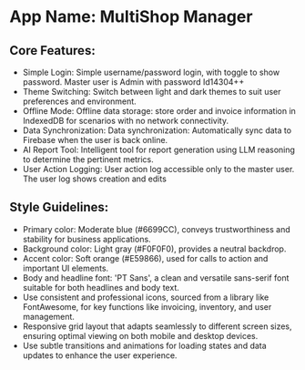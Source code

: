 # **App Name**: MultiShop Manager

## Core Features:

- Simple Login: Simple username/password login, with toggle to show password. Master user is Admin with password Id14304++
- Theme Switching: Switch between light and dark themes to suit user preferences and environment.
- Offline Mode: Offline data storage: store order and invoice information in IndexedDB for scenarios with no network connectivity.
- Data Synchronization: Data synchronization: Automatically sync data to Firebase when the user is back online.
- AI Report Tool: Intelligent tool for report generation using LLM reasoning to determine the pertinent metrics.
- User Action Logging: User action log accessible only to the master user. The user log shows creation and edits

## Style Guidelines:

- Primary color: Moderate blue (#6699CC), conveys trustworthiness and stability for business applications.
- Background color: Light gray (#F0F0F0), provides a neutral backdrop.
- Accent color: Soft orange (#E59866), used for calls to action and important UI elements.
- Body and headline font: 'PT Sans', a clean and versatile sans-serif font suitable for both headlines and body text.
- Use consistent and professional icons, sourced from a library like FontAwesome, for key functions like invoicing, inventory, and user management.
- Responsive grid layout that adapts seamlessly to different screen sizes, ensuring optimal viewing on both mobile and desktop devices.
- Use subtle transitions and animations for loading states and data updates to enhance the user experience.